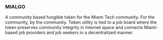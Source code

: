 ### MIALGO

A community based fungible token for the Miami Tech community. For the community, by the community. Token utility is tied to a job board where the token preserves community integrity in internet space and connects Miami-based job providers and job seekers in a decentralized manner.
